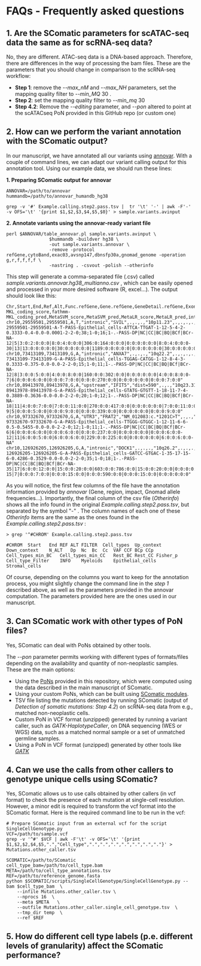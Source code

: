 # FAQs - Frequently asked questions

## 1. Are the SComatic parameters for scATAC-seq data the same as for scRNA-seq data?
No, they are different. ATAC-seq data is a DNA-based approach. Therefore, there are differences in the way of processing the bam files. These are the parameters that you should change in comparison to the scRNA-seq workflow:
- **Step 1**: remove the _--max_nM_ and _--max_NH_ parameters, set the mapping quality filter to _--min_MQ_ 30 .
- **Step 2**: set the mapping quality filter to _--min_mq_ 30
- **Step 4.2**: Remove the _--editing_ parameter, and _--pon_ altered to point at the scATACseq PoN provided in this GitHub repo (or custom one)

## 2. How can we perform the variant annotation with the SComatic output?
In our manuscript, we have annotated all our variants using [annovar](https://annovar.openbioinformatics.org/en/latest/). With a couple of command lines, we can adapt our variant calling output for this annotation tool. Using our example data, we should run these lines:

**1.  Preparing SComatic output for annovar**

```
ANNOVAR=/path/to/annovar
hummandb=/path/to/annovar_humandb_hg38

grep -v '#' Example.calling.step2.pass.tsv |  tr '\t' '-' | awk -F'-' -v OFS='\t' '{print $1,$2,$3,$4,$5,$0}' > sample.variants.avinput
```

**2. Annotate variants using the annovar-ready variant file**

```
perl $ANNOVAR/table_annovar.pl sample.variants.avinput \
                $hummandb -buildver hg38 \
                -out sample.variants.annovar \
                -remove -protocol refGene,cytoBand,exac03,avsnp147,dbnsfp30a,gnomad_genome -operation g,r,f,f,f,f \
                -nastring . -csvout -polish --otherinfo
```

This step will generate a comma-separated file (.csv) called _sample.variants.annovar.hg38_multianno.csv_ , which can be easily opened and processed in your more desired software (R, excel...). The output should look like this:

```
Chr,Start,End,Ref,Alt,Func.refGene,Gene.refGene,GeneDetail.refGene,ExonicFunc.refGene,AAChange.refGene,cytoBand,ExAC_ALL,ExAC_AFR,ExAC_AMR,ExAC_EAS,ExAC_FIN,ExAC_NFE,ExAC_OTH,ExAC_SAS,avsnp147,SIFT_score,SIFT_pred,Polyphen2_HDIV_score,Polyphen2_HDIV_pred,Polyphen2_HVAR_score,Polyphen2_HVAR_pred,LRT_score,LRT_pred,MutationTaster_score,MutationTaster_pred,MutationAssessor_score,MutationAssessor_pred,FATHMM_score,FATHMM_pred,PROVEAN_score,PROVEAN_pred,VEST3_score,CADD_raw,CADD_phred,DANN_score,fathmm-MKL_coding_score,fathmm-MKL_coding_pred,MetaSVM_score,MetaSVM_pred,MetaLR_score,MetaLR_pred,integrated_fitCons_score,integrated_confidence_value,GERP++_RS,phyloP7way_vertebrate,phyloP20way_mammalian,phastCons7way_vertebrate,phastCons20way_mammalian,SiPhy_29way_logOdds,gnomAD_genome_ALL,gnomAD_genome_AFR,gnomAD_genome_AMR,gnomAD_genome_ASJ,gnomAD_genome_EAS,gnomAD_genome_FIN,gnomAD_genome_NFE,gnomAD_genome_OTH,Otherinfo
chr10,29559501,29559501,A,T,"intronic","SVIL",.,.,.,"10p11.23",.,.,.,.,.,.,.,.,.,.,.,.,.,.,.,.,.,.,.,.,.,.,.,.,.,.,.,.,.,.,.,.,.,.,.,.,.,.,.,.,.,.,.,.,.,.,.,.,.,.,.,"chr10-29559501-29559501-A-T-PASS-Epithelial_cells-ATTCA-TTGAT-1-12-5-4-2-0.3333-0.4-0.0-0.0001-2-2-0;38;1-0;16;1-.-PASS-DP|NC|CC|BC|BQ|BCf|BCr-NA-12|5|3:0:2:0:0:0|8:0:4:0:0:0|306:0:164:0:0:0|0:0:0:0:0:0|8:0:4:0:0:0-30|13|13:0:0:0:0:0|30:0:0:0:0:0|1189:0:0:0:0:0|0:0:0:0:0:0|30:0:0:0:0:0"
chr10,73413109,73413109,G,A,"intronic","ANXA7",.,.,.,"10q22.2",.,.,.,.,.,.,.,.,.,.,.,.,.,.,.,.,.,.,.,.,.,.,.,.,.,.,.,.,.,.,.,.,.,.,.,.,.,.,.,.,.,.,.,.,.,.,.,.,.,.,.,"chr10-73413109-73413109-G-A-PASS-Epithelial_cells-TGGAG-CATGG-1-12-8-4-3-0.3333-0.375-0.0-0.0-2-2-0;15;1-0;11;1-.-PASS-DP|NC|CC|BC|BQ|BCf|BCr-NA-12|8|3:0:0:5:0:0|4:0:0:8:0:0|160:0:0:302:0:0|0:0:0:0:0:0|4:0:0:8:0:0-7|6|0:0:0:6:0:0|0:0:0:7:0:0|0:0:0:270:0:0|0:0:0:0:0:0|0:0:0:7:0:0"
chr10,89413978,89413978,G,A,"upstream","IFIT5","dist=590",.,.,"10q23.31",.,.,.,.,.,.,.,.,.,.,.,.,.,.,.,.,.,.,.,.,.,.,.,.,.,.,.,.,.,.,.,.,.,.,.,.,.,.,.,.,.,.,.,.,.,.,.,.,.,.,.,"chr10-89413978-89413978-G-A-PASS-Epithelial_cells-GTATG-GTGTT-1-18-11-7-4-0.3889-0.3636-0.0-0.0-2-2-0;20;1-0;12;1-.-PASS-DP|NC|CC|BC|BQ|BCf|BCr-NA-18|11|4:0:0:7:0:0|7:0:0:11:0:0|270:0:0:417:0:0|0:0:0:0:0:0|7:0:0:11:0:0-9|5|0:0:0:5:0:0|0:0:0:9:0:0|0:0:0:339:0:0|0:0:0:0:0:0|0:0:0:9:0:0"
chr10,97332670,97332670,G,A,"UTR3","FRAT2","NM_012083:c.*1201C>T",.,.,"10q24.1",.,.,.,.,.,.,.,.,.,.,.,.,.,.,.,.,.,.,.,.,.,.,.,.,.,.,.,.,.,.,.,.,.,.,.,.,.,.,.,.,.,.,.,.,.,.,.,.,.,.,.,"chr10-97332670-97332670-G-A-PASS-Epithelial_cells-TTGGG-GTGGC-1-12-11-6-6-0.5-0.5455-0.0-0.0-2-2-0;12;1-0;11;1-.-PASS-DP|NC|CC|BC|BQ|BCf|BCr-6|6|0:0:0:6:0:0|0:0:0:6:0:0|0:0:0:237:0:0|0:0:0:0:0:0|0:0:0:6:0:0-12|11|6:0:0:5:0:0|6:0:0:6:0:0|229:0:0:225:0:0|0:0:0:0:0:0|6:0:0:6:0:0-NA"
chr10,126926205,126926205,G,A,"intronic","DOCK1",.,.,.,"10q26.2",.,.,.,.,.,.,.,.,.,.,.,.,.,.,.,.,.,.,.,.,.,.,.,.,.,.,.,.,.,.,.,.,.,.,.,.,.,.,.,.,.,.,.,.,.,.,.,.,.,.,.,"chr10-126926205-126926205-G-A-PASS-Epithelial_cells-GATCC-GTGAC-1-35-17-15-6-0.4286-0.3529-0.0-0.0-2-2-0;35;1-0;18;1-.-PASS-DP|NC|CC|BC|BQ|BCf|BCr-NA-35|17|6:0:0:12:0:0|15:0:0:20:0:0|603:0:0:786:0:0|15:0:0:20:0:0|0:0:0:0:0:0-15|7|0:0:0:7:0:0|0:0:0:15:0:0|0:0:0:590:0:0|0:0:0:15:0:0|0:0:0:0:0:0"
```

As you will notice, the first few columns of the file have the annotation information provided by _annovar_ (Gene, region, impact, Gnomad allele frequencies...). Importantly, the final column of the csv file (_Otherinfo_) shows all the info found in the original _Example.calling.step2.pass.tsv_, but separated by the symbol "-" . The column names of each one of these _Otherinfo_ items are the same as the ones found in the _Example.calling.step2.pass.tsv_ : 

```
> grep '^#CHROM' Example.calling.step2.pass.tsv

#CHROM	Start	End	REF	ALT	FILTER	Cell_types	Up_context	Down_context	N_ALT	Dp	Nc	Bc	Cc	VAF	CCF	BCp	CCp	Cell_types_min_BC	Cell_types_min_CC	Rest_BC	Rest_CC	Fisher_p	Cell_type_Filter	INFO	Myeloids	Epithelial_cells	Stromal_cells

```

Of course, depending on the columns you want to keep for the annotation process, you might slightly change the command line in the _step 1_ described above, as well as the parameters provided in the annovar computation. The parameters provided here are the ones used in our manuscript. 

## 3. Can SComatic work with other types of PoN files?
Yes, SComatic can deal with PoNs obtained by other tools.

The *--pon* parameter permits working with different types of formats/files depending on the availability and quantity of non-neoplastic samples. These are the main options: 

* Using the [PoNs](/PoNs/) provided in this repository, which were computed using the data described in the main manuscript of SComatic.
* Using your custom PoNs, which can be built using [SComatic modules](/docs/pon.md).
* TSV file listing the mutations detected by running SComatic (output of *Detection of somatic mutations: Step 4.2*) on scRNA-seq data from e.g., matched non-neoplastic cells.
* Custom PoN in VCF format (unzipped) generated by running a variant caller, such as *GATK-HaplotypeCaller*, on DNA sequencing (WES or WGS) data, such as a matched normal sample or a set of unmatched germline samples.
* Using a PoN in VCF format (unzipped) generated by other tools like [*GATK*](https://gatk.broadinstitute.org/hc/en-us/articles/360035890631-Panel-of-Normals-PON-)

## 4. Can we use the calls from other callers to genotype unique cells using SComatic?
Yes, SComatic allows us to use calls obtained by other callers (in vcf format) to check the presence of each mutation at single-cell resolution. However, a minor edit is required to transform the vcf format into the SComatic format. Here is the required command line to be run in the vcf:

```
# Prepare SComatic input from an external vcf for the script SingleCellGenotype.py
VCF=/path/to/sample.vcf
grep -v '^#' $VCF | awk -F'\t' -v OFS='\t' '{print $1,$2,$2,$4,$5,".","Cell_type",".",".",".",".",".",".","."}' > Mutations.other_caller.tsv

SCOMATIC=/path/to/SComatic
cell_type_bam=/path/to/cell_type.bam
META=/path/to/cell_type_annotations.tsv
REF=/path/to/reference_genome.fasta
python $SCOMATIC/scripts/SingleCellGenotype/SingleCellGenotype.py --bam $cell_type_bam  \
    --infile Mutations.other_caller.tsv \
    --nprocs 16  \
    --meta $META   \
    --outfile Mutations.other_caller.single_cell_genotype.tsv  \
    --tmp_dir temp  \
    --ref $REF
```

## 5. How do different cell type labels (p.e. different levels of granularity) affect the SComatic performance?





